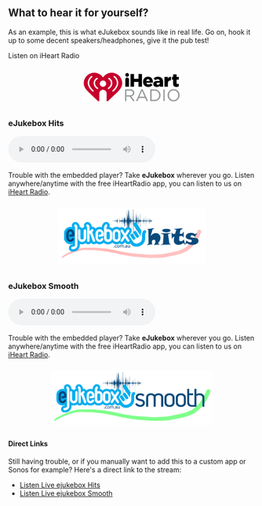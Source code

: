 ## What to hear it for yourself?

As an example, this is what eJukebox sounds like in real life. Go on, hook it up to some decent speakers/headphones, give it the pub test!

Listen on iHeart Radio

<p align="center">
<img style="vertical-align:middle;margin:10px 0px 10px 0px" width="200" src="blobs/iHeartRadio_logo.png">
</a></p>

### eJukebox Hits

<!--Simplest syntax-->
<audio src="https://listen.ejukebox.net/one" type="audio/mpeg" controls>
  I'm sorry. You're browser doesn't support HTML5 <code>audio</code>.
</audio>

Trouble with the embedded player? Take **eJukebox** wherever you go. Listen anywhere/anytime with the free iHeartRadio app, you can listen to us on [iHeart Radio](https://www.iheart.com/live/ejukebox-9243).

<p align="center"><a href="https://www.iheart.com/live/ejukebox-9243">
<img style="vertical-align:middle;margin:10px 0px 10px 0px" width="300" src="blobs/eJukebox_Hits.png">
</a></p>

### eJukebox Smooth

<!--Simplest syntax-->
<audio src="https://listen.ejukebox.net/two" type="audio/mpeg" controls>
  I'm sorry. You're browser doesn't support HTML5 <code>audio</code>.
</audio>

Trouble with the embedded player? Take **eJukebox** wherever you go. Listen anywhere/anytime with the free iHeartRadio app, you can listen to us on [iHeart Radio](https://www.iheart.com/live/ejukebox-smooth-9750).

<p align="center"><a href="https://www.iheart.com/live/ejukebox-smooth-9750">
<img style="vertical-align:middle;margin:10px 0px 10px 0px" width="330" src="blobs/eJukebox_Smooth.png">
</a></p>


#### Direct Links

Still having trouble, or if you manually want to add this to a custom app or Sonos for example? Here's a direct link to the stream: 
- [Listen Live ejukebox Hits](http://listen.ejukebox.net/one)
- [Listen Live ejukebox Smooth](http://listen.ejukebox.net/two)

